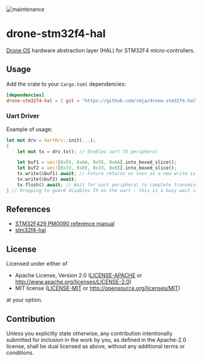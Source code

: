 ![maintenance](https://img.shields.io/badge/maintenance-actively--developed-brightgreen.svg)

# drone-stm32f4-hal

[Drone OS] hardware abstraction layer (HAL) for STM32F4 micro-controllers.

## Usage

Add the crate to your `Cargo.toml` dependencies:

```toml
[dependencies]
drone-stm32f4-hal = { git = "https://github.com/rmja/drone-stm32f4-hal" }
```

### Uart Driver

Example of usage:

```rust
let mut drv = UartDrv::init(...);
{
    let mut tx = drv.tx(); // Enables uart TX peripheral

    let buf1 = vec![0x55, 0xAA, 0x55, 0xAA].into_boxed_slice();
    let buf2 = vec![0x33, 0xEE, 0x33, 0xEE].into_boxed_slice();
    tx.write(&buf1).await; // Future returns as soon as a new write is possible
    tx.write(&buf2).await;
    tx.flush().await; // Wait for uart peripheral to complete transmission
} // Dropping tx guard disables TX on the uart - this is a busy wait if flush() is not called prior to drop
```

## References

* [STM32F429 PM0090 reference manual](https://www.st.com/resource/en/reference_manual/dm00031020.pdf)
* [stm32f4-hal](https://github.com/stm32-rs/stm32f4xx-hal)

[Drone OS]: https://www.drone-os.com/

## License

Licensed under either of

 * Apache License, Version 2.0
   ([LICENSE-APACHE](LICENSE-APACHE) or http://www.apache.org/licenses/LICENSE-2.0)
 * MIT license
   ([LICENSE-MIT](LICENSE-MIT) or http://opensource.org/licenses/MIT)

at your option.

## Contribution

Unless you explicitly state otherwise, any contribution intentionally submitted
for inclusion in the work by you, as defined in the Apache-2.0 license, shall be
dual licensed as above, without any additional terms or conditions.